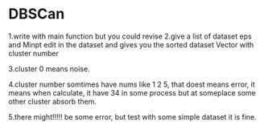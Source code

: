 # DBSCan

1.write with main function but you could revise
2.give a list of dataset eps and Minpt edit in the dataset and gives you the sorted
  dataset Vector with cluster number


3.cluster 0 means noise.


4.cluster number somtimes have nums like 1 2 5, that doest means error, it means when
  calculate, it have 34 in some process but at someplace some other cluster absorb them.


5.there might!!!!! be some error, but test with some simple dataset it is fine.



  
  
